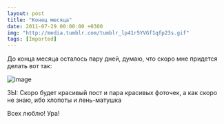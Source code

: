 ```yaml
---
layout: post
title: "Конец месяца"
date: 2011-07-29 00:00:00 +0300
img: "http://media.tumblr.com/tumblr_lp41r5YVGf1qfp23s.gif"
tags: [Imported]
---
```


До конца месяца осталось пару дней, думаю, что скоро мне придется делать вот так:

![image](http://media.tumblr.com/tumblr_lp41r5YVGf1qfp23s.gif)

ЗЫ: Скоро будет красивый пост и пара красивых фоточек, а как скоро не знаю, ибо хлопоты и лень-матушка

Всех люблю! Ура!